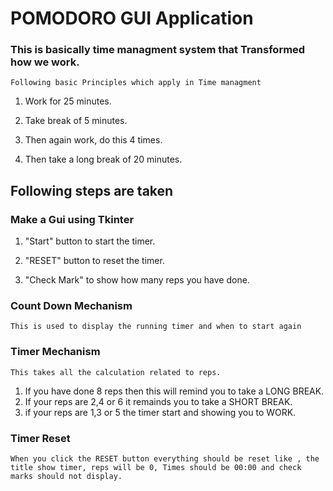 # POMODORO GUI Application

### This is basically time managment system that Transformed how we work.

    Following basic Principles which apply in Time managment

1.  Work for 25 minutes.

2.  Take break of 5 minutes.

3.  Then again work, do this 4 times.

4.  Then take a long break of 20 minutes.

##  Following steps are taken

###  Make a Gui using Tkinter

1.  "Start" button to start the timer.

2.  "RESET" button to reset the timer.

3.  "Check Mark" to show how many reps you have done.


### Count Down Mechanism

    This is used to display the running timer and when to start again


### Timer Mechanism

    This takes all the calculation related to reps. 

1. If you have done 8 reps then this will remind you to take a LONG BREAK.
2. If your reps are 2,4 or 6 it remainds you to take a SHORT BREAK.
3. if your reps are 1,3 or 5 the timer start and showing you to WORK.


### Timer Reset

    When you click the RESET button everything should be reset like , the title show timer, reps will be 0, Times should be 00:00 and check marks should not display.